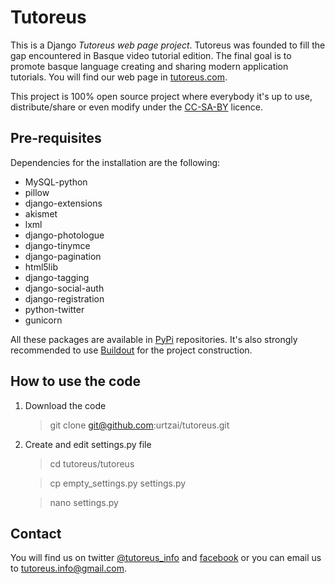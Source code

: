 Tutoreus
========

This is a Django *Tutoreus web page project*. Tutoreus was founded to fill the gap encountered in Basque video 
tutorial edition. The final goal is to promote basque language creating and sharing modern application tutorials. 
You will find our web page in [tutoreus.com](http://tutoreus.com).

This project is 100% open source project where everybody it's up to use, distribute/share or even modify under the 
[CC-SA-BY](http://creativecommons.org/licenses/by-sa/3.0/) licence.

Pre-requisites
--------------

Dependencies for the installation are the following:

* MySQL-python
* pillow
* django-extensions
* akismet
* lxml
* django-photologue
* django-tinymce
* django-pagination
* html5lib
* django-tagging
* django-social-auth
* django-registration
* python-twitter
* gunicorn

All these packages are available in [PyPi](http://pypi.python.org/pypi) repositories. It's also strongly recommended 
to use [Buildout](http://www.buildout.org/) for the project construction.

How to use the code
-------------------

1. Download the code

    > git clone git@github.com:urtzai/tutoreus.git
    
2. Create and edit settings.py file

    > cd tutoreus/tutoreus
    
    > cp empty_settings.py settings.py
    
    > nano settings.py

Contact
-------

You will find us on twitter [@tutoreus_info](http://twitter.com/tutoreus_inf) and [facebook](http://www.facebook.com/pages/Tutoreus/288348697944020) or you can email us to tutoreus.info@gmail.com.
